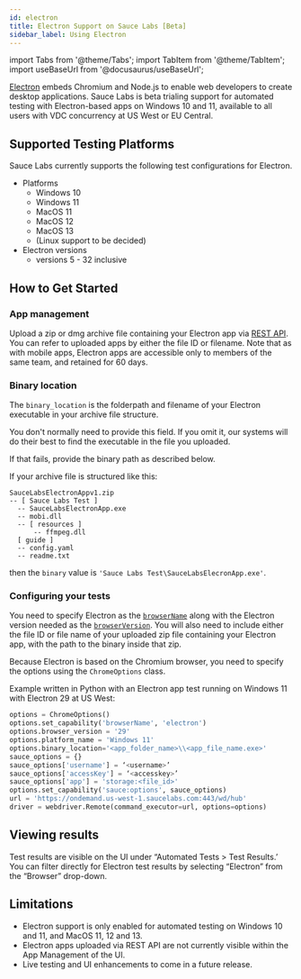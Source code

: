 ```yaml
---
id: electron
title: Electron Support on Sauce Labs [Beta]
sidebar_label: Using Electron
---
```


import Tabs from '@theme/Tabs';
import TabItem from '@theme/TabItem';
import useBaseUrl from '@docusaurus/useBaseUrl';

[Electron](https://electronjs.org/) embeds Chromium and Node.js to enable web developers to create desktop applications. Sauce Labs is beta trialing support for automated testing with Electron-based apps on Windows 10 and 11, available to all users with VDC concurrency at US West or EU Central.

## Supported Testing Platforms

Sauce Labs currently supports the following test configurations for Electron.
- Platforms
  - Windows 10 
  - Windows 11
  - MacOS 11
  - MacOS 12
  - MacOS 13
  - (Linux support to be decided)
- Electron versions
  - versions 5 - 32 inclusive

## How to Get Started

### App management

Upload a zip or dmg archive file containing your Electron app via [REST API](/mobile-apps/app-storage/#upload-apps-via-rest-api). You can refer to uploaded apps by either the file ID or filename. Note that as with mobile apps, Electron apps are accessible only to members of the same team, and retained for 60 days.

### Binary location

The `binary_location` is the folderpath and filename of your Electron executable in your archive file structure.

You don't normally need to provide this field. If you omit it, our systems will do their best to find the executable in the file you uploaded.

If that fails, provide the binary path as described below.

If your archive file is structured like this:
```
SauceLabsElectronAppv1.zip
-- [ Sauce Labs Test ]
  -- SauceLabsElectronApp.exe
  -- mobi.dll
  -- [ resources ]
      -- ffmpeg.dll  
  [ guide ]
  -- config.yaml
  -- readme.txt
```

then the `binary` value is `'Sauce Labs Test\SauceLabsElecronApp.exe'`.

### Configuring your tests

You need to specify Electron as the [`browserName`](https://docs.saucelabs.com/dev/test-configuration-options/#browsername) along with the Electron version needed as the [`browserVersion`](https://docs.saucelabs.com/dev/test-configuration-options/#browserversion). You will also need to include either the file ID or file name of your uploaded zip file containing your Electron app, with the path to the binary inside that zip.

Because Electron is based on the Chromium browser, you need to specify the options using the `ChromeOptions` class.

Example written in Python with an Electron app test running on Windows 11 with Electron 29 at US West:

```python
options = ChromeOptions()
options.set_capability('browserName', 'electron')
options.browser_version = '29'
options.platform_name = 'Windows 11'
options.binary_location='<app_folder_name>\\<app_file_name.exe>'
sauce_options = {}
sauce_options['username'] = ‘<username>’
sauce_options['accessKey'] = ‘<accesskey>’
sauce_options['app'] = 'storage:<file_id>'
options.set_capability('sauce:options', sauce_options)
url = 'https://ondemand.us-west-1.saucelabs.com:443/wd/hub'
driver = webdriver.Remote(command_executor=url, options=options)
```

## Viewing results

Test results are visible on the UI under “Automated Tests > Test Results.’ You can filter directly for Electron test results by selecting “Electron” from the “Browser” drop-down.

## Limitations

- Electron support is only enabled for automated testing on Windows 10 and 11, and MacOS 11, 12 and 13.
- Electron apps uploaded via REST API are not currently visible within the App Management of the UI. 
- Live testing and UI enhancements to come in a future release.
